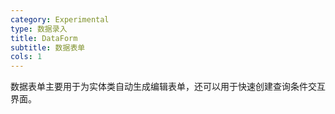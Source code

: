 ```yaml
---
category: Experimental
type: 数据录入
title: DataForm
subtitle: 数据表单
cols: 1
---
```


数据表单主要用于为实体类自动生成编辑表单，还可以用于快速创建查询条件交互界面。